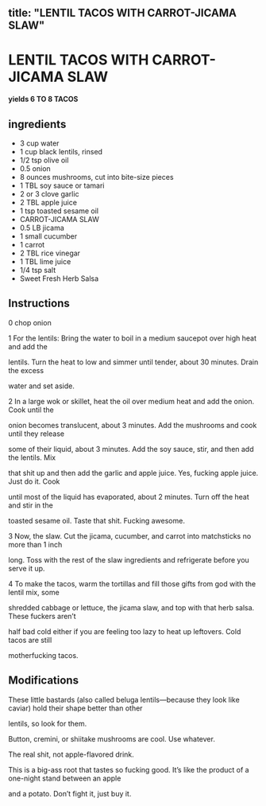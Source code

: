 

title: "LENTIL TACOS WITH CARROT-JICAMA SLAW"
---
# LENTIL TACOS WITH CARROT-JICAMA SLAW



#### yields  6 TO 8 TACOS


## ingredients
* 3 cup water 
* 1 cup black lentils, rinsed 
* 1/2 tsp olive oil 
* 0.5 onion 
* 8 ounces mushrooms, cut into bite-size pieces 
* 1 TBL soy sauce or tamari 
* 2 or 3 clove garlic 
* 2 TBL apple juice 
* 1 tsp toasted sesame oil 
* CARROT-JICAMA SLAW 
* 0.5 LB jicama 
* 1 small cucumber 
* 1 carrot 
* 2 TBL rice vinegar 
* 1 TBL lime juice 
* 1/4 tsp salt 
* Sweet Fresh Herb Salsa 



## Instructions
0 chop onion

1 For the lentils: Bring the water to boil in a medium saucepot over high heat and add the

lentils. Turn the heat to low and simmer until tender, about 30 minutes. Drain the excess

water and set aside.

2 In a large wok or skillet, heat the oil over medium heat and add the onion. Cook until the

onion becomes translucent, about 3 minutes. Add the mushrooms and cook until they release

some of their liquid, about 3 minutes. Add the soy sauce, stir, and then add the lentils. Mix

that shit up and then add the garlic and apple juice. Yes, fucking apple juice. Just do it. Cook

until most of the liquid has evaporated, about 2 minutes. Turn off the heat and stir in the

toasted sesame oil. Taste that shit. Fucking awesome.

3 Now, the slaw. Cut the jicama, cucumber, and carrot into matchsticks no more than 1 inch

long. Toss with the rest of the slaw ingredients and refrigerate before you serve it up.

4 To make the tacos, warm the tortillas and fill those gifts from god with the lentil mix, some

shredded cabbage or lettuce, the jicama slaw, and top with that herb salsa. These fuckers aren’t

half bad cold either if you are feeling too lazy to heat up leftovers. Cold tacos are still

motherfucking tacos.



## Modifications
These little bastards (also called beluga lentils—because they look like caviar) hold their shape better than other

lentils, so look for them.

 Button, cremini, or shiitake mushrooms are cool. Use whatever.

 The real shit, not apple-flavored drink.

 This is a big-ass root that tastes so fucking good. It’s like the product of a one-night stand between an apple

and a potato. Don’t fight it, just buy it.




